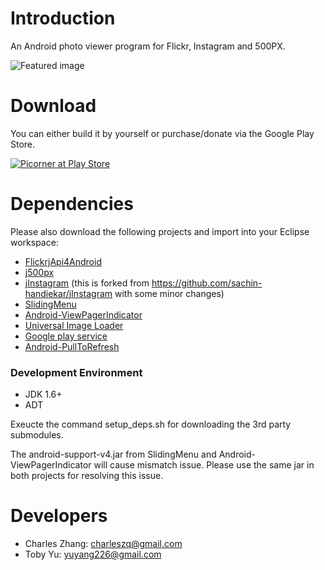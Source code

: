 # Introduction
An Android photo viewer program for Flickr, Instagram and 500PX.

![Featured image](http://farm9.staticflickr.com/8098/8413565682_f361c09d1f_z.jpg)

# Download

You can either build it by yourself or purchase/donate via the Google Play Store.

<a href="https://play.google.com/store/apps/details?id=com.gmail.charleszq.picorner">![Picorner at Play Store](http://developer.android.com/images/brand/en_generic_rgb_wo_60.png)</a>


# Dependencies
Please also download the following projects and import into your Eclipse workspace:
* [FlickrjApi4Android](https://github.com/yuyang226/FlickrjApi4Android)
* [j500px](https://github.com/yuyang226/j500px)
* [jInstagram](https://github.com/charleszq/jInstagram) (this is forked from https://github.com/sachin-handiekar/jInstagram with some minor changes)
* [SlidingMenu](https://github.com/jfeinstein10/SlidingMenu)
* [Android-ViewPagerIndicator](https://github.com/JakeWharton/Android-ViewPagerIndicator)
* [Universal Image Loader](https://github.com/nostra13/Android-Universal-Image-Loader)
* [Google play service](http://developer.android.com/google/play-services/setup.html)
* [Android-PullToRefresh](https://github.com/chrisbanes/Android-PullToRefresh)

### Development Environment
* JDK 1.6+
* ADT

Exeucte the command setup_deps.sh for downloading the 3rd party submodules.

The android-support-v4.jar from SlidingMenu and Android-ViewPagerIndicator will cause mismatch issue. Please use the same jar in both projects for resolving this issue.

# Developers
* Charles Zhang: <charleszq@gmail.com>
* Toby Yu: <yuyang226@gmail.com>
